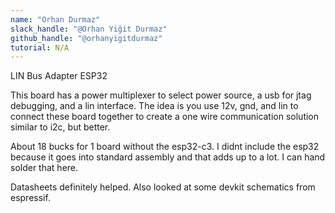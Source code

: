 ```yaml
---
name: "Orhan Durmaz"
slack_handle: "@Orhan Yiğit Durmaz"
github_handle: "@orhanyigitdurmaz"
tutorial: N/A
---
```


LIN Bus Adapter ESP32

<!-- Describe your board in 2-3 sentences. What are you making? What will it do? -->
This board has a power multiplexer to select power source, a usb for jtag debugging, and a lin interface. The idea is
you use 12v, gnd, and lin to connect these board together to create a one wire communication solution similar to i2c, but better.

<!-- How much is it going to cost? -->
About  18 bucks  for 1 board without the esp32-c3. I didnt include the esp32 because it goes into standard assembly and that adds up
to a lot. I can hand solder that here.

<!-- Tell us a little bit about your design process. What were some challenges? What helped? ***Totally optional*** -->
Datasheets definitely helped. Also looked at some devkit schematics from espressif.